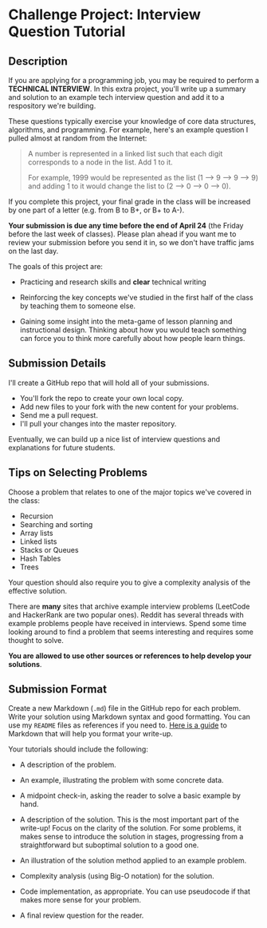 # Challenge Project: Interview Question Tutorial

## Description

If you are applying for a programming job, you may be required to perform a **TECHNICAL INTERVIEW**. In this extra project, you'll write
up a summary and solution to an example tech interview question and add it to a respository we're building.

These questions typically exercise your knowledge of core data structures, algorithms, and programming. 
For example, here's an example question I pulled almost at random from the Internet:

> A number is represented in a linked list such that each digit corresponds to a node in the list. Add 1 to it. 
>
> For example, 1999 would be represented as the list (1 --> 9 --> 9 --> 9) and adding 1 to it would change the list to (2 --> 0 --> 0 --> 0).

If you complete this project, your final grade in the class will be increased by one part of a letter (e.g. from B to B+, or B+ to A-).

**Your submission is due any time before the end of April 24** (the Friday before the last week of classes). Please plan ahead if you
want me to review your submission before you send it in, so we don't have traffic jams on the last day.

The goals of this project are:

- Practicing and research skills and **clear** technical writing

- Reinforcing the key concepts we've studied in the first half of the class by teaching them to someone else.

- Gaining some insight into the meta-game of lesson planning and instructional design. Thinking about how you would teach something
can force you to think more carefully about how people learn things.


## Submission Details

I'll create a GitHub repo that will hold all of your submissions.

- You'll fork the repo to create your own local copy.
- Add new files to your fork with the new content for your problems.
- Send me a pull request.
- I'll pull your changes into the master repository.

Eventually, we can build up a nice list of interview questions and explanations for future students.

## Tips on Selecting Problems

Choose a problem that relates to one of the major topics we've covered in the class:

- Recursion
- Searching and sorting
- Array lists
- Linked lists
- Stacks or Queues
- Hash Tables
- Trees

Your question should also require you to give a complexity analysis of the effective solution.

There are **many** sites that archive example interview problems (LeetCode and HackerRank are two popular ones). Reddit has several 
threads with example problems people have received in interviews. Spend some time looking around to find a problem that seems interesting
and requires some thought to solve.

**You are allowed to use other sources or references to help develop your solutions**.

## Submission Format

Create a new Markdown (`.md`) file in the GitHub repo for each problem. Write your solution using Markdown syntax and good formatting.
You can use my `README` files as references if you need to. [Here is a guide](https://www.markdownguide.org/cheat-sheet/) to Markdown
that will help you format your write-up.

Your tutorials should include the following:

- A description of the problem.

- An example, illustrating the problem with some concrete data.

- A midpoint check-in, asking the reader to solve a basic example by hand.

- A description of the solution. This is the most important part of the write-up! Focus on the clarity of the solution. For some problems, it makes
sense to introduce the solution in stages, progressing from a straightforward but suboptimal solution to a good one.

- An illustration of the solution method applied to an example problem.

- Complexity analysis (using Big-O notation) for the solution.

- Code implementation, as appropriate. You can use pseudocode if that makes more sense for your problem.

- A final review question for the reader.
